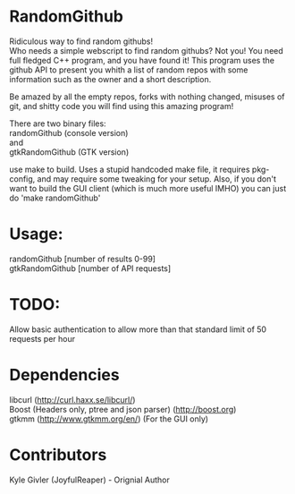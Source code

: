 RandomGithub
============

Ridiculous way to find random githubs!  
Who needs a simple webscript to find random githubs? Not you! You need full fledged C++ program, and you have found it! This program uses the github API to present you whith a list of random repos with some information such as the owner and a short description.  

Be amazed by all the empty repos, forks with nothing changed, misuses of git, and shitty code you will find using this amazing program!  

There are two binary files:  
randomGithub (console version)  
and  
gtkRandomGithub (GTK version)  

use make to build. Uses a stupid handcoded make file, it requires pkg-config, and may require some tweaking for your setup. Also, if you don't want to build the GUI client (which is much more useful IMHO) you can just do 'make randomGithub'

Usage:
=====
randomGithub [number of results 0-99]  
gtkRandomGithub [number of API requests]

TODO:
=====
Allow basic authentication to allow more than that standard limit of 50 requests per hour  

Dependencies
============
libcurl (http://curl.haxx.se/libcurl/)  
Boost (Headers only, ptree and json parser) (http://boost.org)  
gtkmm (http://www.gtkmm.org/en/) (For the GUI only)  

Contributors
============
Kyle Givler (JoyfulReaper) - Orignial Author
